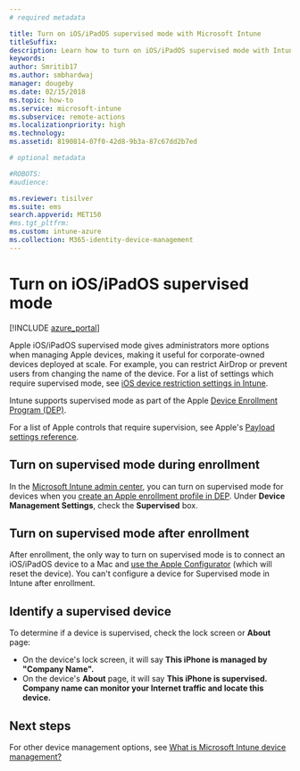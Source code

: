 ```yaml
---
# required metadata

title: Turn on iOS/iPadOS supervised mode with Microsoft Intune 
titleSuffix: 
description: Learn how to turn on iOS/iPadOS supervised mode with Intune.
keywords:
author: Smritib17
ms.author: smbhardwaj
manager: dougeby
ms.date: 02/15/2018
ms.topic: how-to
ms.service: microsoft-intune
ms.subservice: remote-actions
ms.localizationpriority: high
ms.technology:
ms.assetid: 8190814-07f0-42d8-9b3a-87c67dd2b7ed

# optional metadata

#ROBOTS:
#audience:

ms.reviewer: tisilver
ms.suite: ems
search.appverid: MET150
#ms.tgt_pltfrm:
ms.custom: intune-azure
ms.collection: M365-identity-device-management
---
```


# Turn on iOS/iPadOS supervised mode


[!INCLUDE [azure_portal](../includes/azure_portal.md)]

Apple iOS/iPadOS supervised mode gives administrators more options when managing Apple devices, making it useful for corporate-owned devices deployed at scale. For example, you can restrict AirDrop or prevent users from changing the name of the device. For a list of settings which require supervised mode, see [iOS device restriction settings in Intune](../configuration/device-restrictions-ios.md).

Intune supports supervised mode as part of the Apple [Device Enrollment Program (DEP)](../enrollment/device-enrollment-program-enroll-ios.md).

For a list of Apple controls that require supervision, see Apple's [Payload settings reference](https://support.apple.com/guide/deployment/depcdc2bfa19/web).

## Turn on supervised mode during enrollment

In the [Microsoft Intune admin center](https://go.microsoft.com/fwlink/?linkid=2109431), you can turn on supervised mode for devices when you [create an Apple enrollment profile in DEP](../enrollment/device-enrollment-program-enroll-ios.md#create-an-apple-enrollment-profile). Under **Device Management Settings**, check the **Supervised** box.

## Turn on supervised mode after enrollment

After enrollment, the only way to turn on supervised mode is to connect an iOS/iPadOS device to a Mac and [use the Apple Configurator](../enrollment/apple-configurator-enroll-ios.md) (which will reset the device). You can't configure a device for Supervised mode in Intune after enrollment.

## Identify a supervised device

To determine if a device is supervised, check the lock screen or **About** page:
- On the device's lock screen, it will say **This iPhone is managed by "Company Name".**
- On the device's **About** page, it will say **This iPhone is supervised. Company name can monitor your Internet traffic and locate this device.**

## Next steps

For other device management options, see [What is Microsoft Intune device management?](device-management.md)
